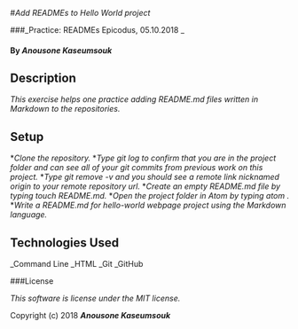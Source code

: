#_Add READMEs to Hello World project_

###_Practice: READMEs Epicodus, 05.10.2018
_

#### By _**Anousone Kaseumsouk**_

## Description

_This exercise helps one practice adding README.md files written in Markdown to the repositories._

## Setup

*_Clone the repository._
*_Type git log to confirm that you are in the project folder and can see all of your git commits from previous work on this project._
*_Type git remove -v and you should see a remote link nicknamed origin to your remote repository url._
*_Create an empty README.md file by typing touch README.md._
*_Open the project folder in Atom by typing atom ._
*_Write a README.md for hello-world webpage project using the Markdown language._

## Technologies Used

_Command Line
_HTML
_Git
_GitHub

###License

*This software is license under the MIT license.*

Copyright (c) 2018 **_Anousone Kaseumsouk_**
